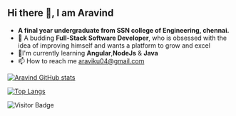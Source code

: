 <!-- ### Hi there 👋 -->

<!--
**aravind4799/aravind4799** is a ✨ _special_ ✨ repository because its `README.md` (this file) appears on your GitHub profile.--->

## Hi there 👋, I am Aravind
 
<!-- - 🔭 I’m currently working on ... -->
<!-- - 🌱 I’m currently learning about Full Stack Web Development 
 -->
- **A final year undergraduate from SSN college of Engineering, chennai.**
- 🔭 A budding **Full-Stack Software Developer**, who is obsessed with the idea of improving himself and wants a platform to grow and excel  
- 🌱I'm currently learning **Angular**,**NodeJs** & **Java**
- 📫 How to reach me araviku04@gmail.com


[![Aravind GitHub stats](https://github-readme-stats.vercel.app/api?username=aravind4799&show_icons=true&theme=radical
)](https://github.com/anuraghazra/github-readme-stats)

[![Top Langs](https://github-readme-stats.vercel.app/api/top-langs/?username=aravind4799&layout=compact)](https://github.com/anuraghazra/github-readme-stats)


![Visitor Badge](https://visitor-badge.laobi.icu/badge?page_id=aravind4799_Github)
